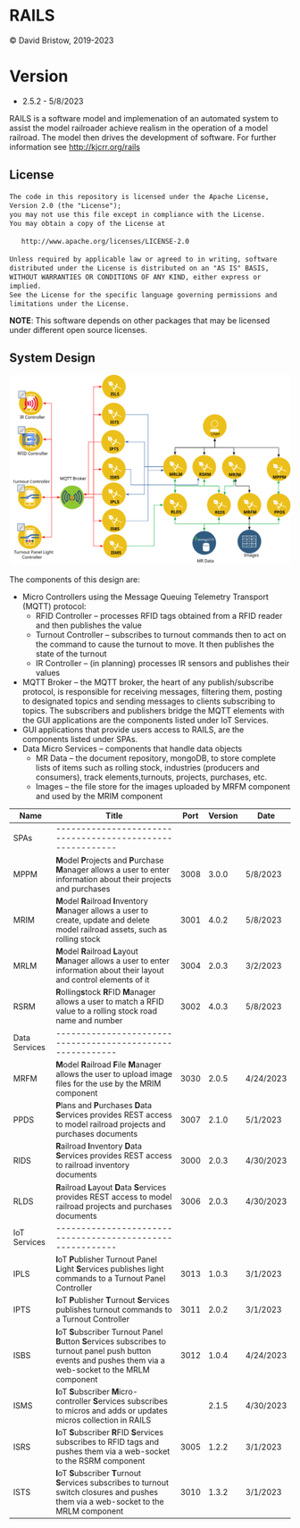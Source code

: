 # RAILS
&copy; David Bristow, 2019-2023

# Version
* 2.5.2 - 5/8/2023
 
RAILS is a software model and implemenation of an automated system to assist the model railroader achieve realism in the operation of a model railroad. The model then drives the development of software.
For further information see http://kjcrr.org/rails

## License

    The code in this repository is licensed under the Apache License, Version 2.0 (the "License");
    you may not use this file except in compliance with the License.
    You may obtain a copy of the License at

       http://www.apache.org/licenses/LICENSE-2.0

    Unless required by applicable law or agreed to in writing, software
    distributed under the License is distributed on an "AS IS" BASIS,
    WITHOUT WARRANTIES OR CONDITIONS OF ANY KIND, either express or implied.
    See the License for the specific language governing permissions and
    limitations under the License.

**NOTE**: This software depends on other packages that may be licensed under different open source licenses.

## System Design
![System Design](https://github.com/djbristow/RAILS/blob/master/sysdesign.svg)

The components of this design are:
- Micro Controllers using the Message Queuing Telemetry Transport (MQTT) protocol:
  - RFID Controller – processes RFID tags obtained from a RFID reader and then publishes the value
  - Turnout Controller – subscribes to turnout commands then to act on the command to cause the turnout to move. It then publishes the state of the turnout
  - IR Controller – (in planning) processes IR sensors and publishes their values
- MQTT Broker – the MQTT broker, the heart of any publish/subscribe protocol, is responsible for receiving messages, filtering them, posting to designated topics and sending messages to clients subscribing to topics. The subscribers and publishers bridge the MQTT elements with the GUI applications are the components listed under IoT Services.
- GUI applications that provide users access to RAILS, are the components listed under SPAs.
- Data Micro Services – components that handle data objects
  - MR Data – the document repository, mongoDB, to store complete lists of items such as rolling stock, industries (producers and consumers), track elements,turnouts, projects, purchases, etc.
  - Images – the file store for the images uploaded by MRFM component and used by the MRIM component

|Name |Title                                  |Port |Version|Date     |
|-----|----------------------------------------------------------|-----|-------|---------|
|SPAs|----------------------------------------------------------|
|MPPM|**M**odel **P**rojects and **P**urchase **M**anager allows a user to enter information about their projects and purchases|3008|3.0.0|5/8/2023|
|MRIM|**M**odel **R**ailroad **I**nventory **M**anager allows a user to create, update and delete model railroad assets, such as rolling stock|3001|4.0.2|5/8/2023|
|MRLM|**M**odel **R**ailroad **L**ayout **M**anager allows a user to enter information about their layout and control elements of it|3004|2.0.3|3/2/2023|
|RSRM|**R**olling**s**tock **R**FID **M**anager allows a user to match a RFID value to a rolling stock road name and number|3002|4.0.3|5/8/2023|
|Data Services|----------------------------------------------------------|
|MRFM|**M**odel **R**ailroad **F**ile **M**anager  allows the user to upload image files for the use by the MRIM component|3030|2.0.5|4/24/2023|
|PPDS|**P**lans and **P**urchases **D**ata **S**ervices  provides REST access to model railroad projects and purchases documents|3007|2.1.0|5/1/2023|
|RIDS|**R**ailroad **I**nventory **D**ata **S**ervices provides REST access to railroad inventory documents|3000|2.0.3|4/30/2023|
|RLDS|**R**ailroad **L**ayout **D**ata **S**ervices provides REST access to model railroad projects and purchases documents|3006|2.0.3|4/30/2023|
|IoT Services|----------------------------------------------------------|
|IPLS|**I**oT **P**ublisher Turnout Panel **L**ight **S**ervices publishes light commands to a Turnout Panel Controller|3013|1.0.3|3/1/2023|
|IPTS|**I**oT **P**ublisher **T**urnout **S**ervices publishes turnout commands to a Turnout Controller|3011|2.0.2|3/1/2023|
|ISBS|**I**oT **S**ubscriber Turnout Panel **B**utton **S**ervices subscribes to turnout panel push button events and pushes them via a web-socket to the MRLM component|3012|1.0.4|4/24/2023|
|ISMS|**I**oT **S**ubscriber **M**icro-controller **S**ervices subscribes to micros and adds or updates micros collection in RAILS||2.1.5|4/30/2023|
|ISRS|**I**oT **S**ubscriber **R**FID **S**ervices subscribes to RFID tags and pushes them via a web-socket to the RSRM component |3005|1.2.2|3/1/2023|
|ISTS|**I**oT **S**ubscriber **T**urnout **S**ervices subscribes to turnout switch closures and pushes them via a web-socket to the MRLM component |3010|1.3.2|3/1/2023|





